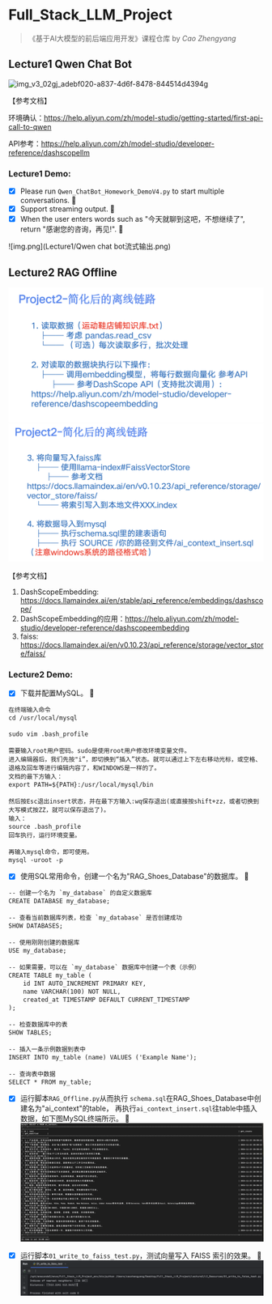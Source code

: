 # Full_Stack_LLM_Project


>《基于AI大模型的前后端应用开发》课程仓库 by *Cao Zhengyang*

## Lecture1 Qwen Chat Bot

![img_v3_02gj_adebf020-a837-4d6f-8478-844514d4394g](https://github.com/user-attachments/assets/fbe54e38-bd35-4de3-9d9e-30f50d50c3de)

【参考文档】

环境确认：https://help.aliyun.com/zh/model-studio/getting-started/first-api-call-to-qwen

API参考：https://help.aliyun.com/zh/model-studio/developer-reference/dashscopellm

### Lecture1 Demo:

- [x] Please run `Qwen_ChatBot_Homework_DemoV4.py` to start multiple conversations. :tada:
- [x] Support streaming output. :tada:
- [x] When the user enters words such as "今天就聊到这吧，不想继续了", return "感谢您的咨询，再见!". :tada:

![img.png](Lecture1/Qwen chat bot流式输出.png)




## Lecture2 RAG Offline

![离线链路1-2.png](Lecture2/L2_Resources/%E7%A6%BB%E7%BA%BF%E9%93%BE%E8%B7%AF1-2.png)
![离线链路3-4.png](Lecture2/L2_Resources/%E7%A6%BB%E7%BA%BF%E9%93%BE%E8%B7%AF3-4.png)

【参考文档】

1. DashScopeEmbedding: https://docs.llamaindex.ai/en/stable/api_reference/embeddings/dashscope/
2. DashScopeEmbedding的应用：https://help.aliyun.com/zh/model-studio/developer-reference/dashscopeembedding
3. faiss: https://docs.llamaindex.ai/en/v0.10.23/api_reference/storage/vector_store/faiss/

### Lecture2 Demo:
- [x] 下载并配置MySQL。 :tada:
```
在终端输入命令
cd /usr/local/mysql

sudo vim .bash_profile

需要输入root用户密码。sudo是使用root用户修改环境变量文件。
进入编辑器后，我们先按"i”，即切换到“插入”状态。就可以通过上下左右移动光标，或空格、退格及回车等进行编辑内容了，和WINDOWS是一样的了。
文档的最下方输入：
export PATH=${PATH}:/usr/local/mysql/bin

然后按Esc退出insert状态，并在最下方输入:wq保存退出(或直接按shift+zz，或者切换到大写模式按ZZ，就可以保存退出了)。
输入：
source .bash_profile
回车执行，运行环境变量。

再输入mysql命令，即可使用。
mysql -uroot -p
```

- [x] 使用SQL常用命令，创建一个名为"RAG_Shoes_Database"的数据库。 :tada:
```
-- 创建一个名为 `my_database` 的自定义数据库
CREATE DATABASE my_database;

-- 查看当前数据库列表，检查 `my_database` 是否创建成功
SHOW DATABASES;

-- 使用刚刚创建的数据库
USE my_database;

-- 如果需要，可以在 `my_database` 数据库中创建一个表（示例）
CREATE TABLE my_table (
    id INT AUTO_INCREMENT PRIMARY KEY,
    name VARCHAR(100) NOT NULL,
    created_at TIMESTAMP DEFAULT CURRENT_TIMESTAMP
);

-- 检查数据库中的表
SHOW TABLES;

-- 插入一条示例数据到表中
INSERT INTO my_table (name) VALUES ('Example Name');

-- 查询表中数据
SELECT * FROM my_table;
```

- [x] 运行脚本`RAG_Offline.py`从而执行 `schema.sql`在RAG_Shoes_Database中创建名为"ai_context"的table，
再执行`ai_context_insert.sql`往table中插入数据，如下图MySQL终端所示。 :tada:
![RAG_Shoes_Database图片.png](Lecture2/L2_Resources/RAG_Shoes_Database%E5%9B%BE%E7%89%87.png)

- [x] 运行脚本`01_write_to_faiss_test.py`，测试向量写入 FAISS 索引的效果。 :tada:
![faiss测试结果图片.png](Lecture2/L2_Resources/faiss%E6%B5%8B%E8%AF%95%E7%BB%93%E6%9E%9C%E5%9B%BE%E7%89%87.png)
